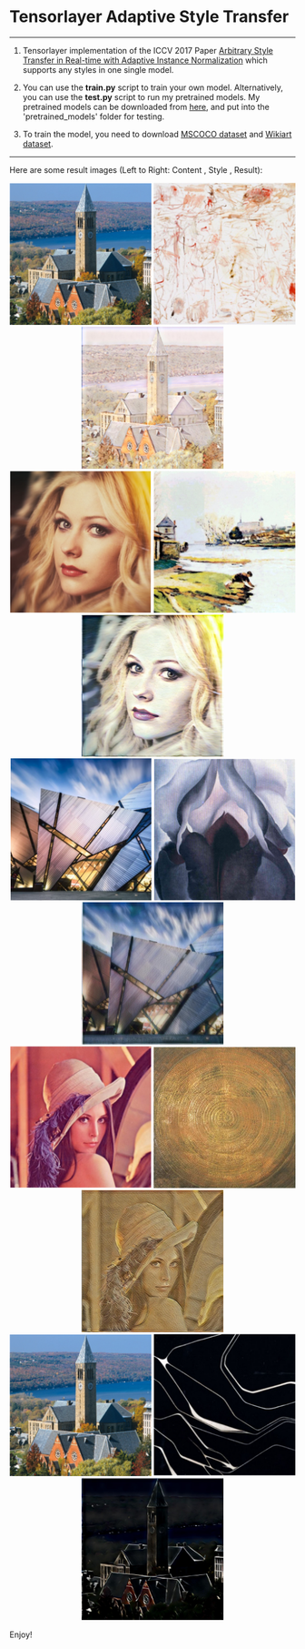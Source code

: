 # Tensorlayer Adaptive Style Transfer
------

1. Tensorlayer implementation of the ICCV 2017 Paper [Arbitrary Style Transfer in Real-time with Adaptive Instance Normalization](https://arxiv.org/abs/1703.06868) which supports any styles in one single model.

2. You can use the  <b>train.py</b> script to train your own model.  Alternatively, you can use the <b>test.py</b> script to run my pretrained models.
My pretrained models can be downloaded from [here](https://github.com/tensorlayer/pretrained-models/tree/master/models/style_transfer_pretrained_models), and put into the 'pretrained_models' folder for testing.

3. To train the model, you need to download [MSCOCO dataset](http://cocodataset.org/#download) and [Wikiart dataset](https://www.kaggle.com/c/painter-by-numbers).

------

Here are some result images (Left to Right: Content , Style , Result):

<div align="center">
   <img src="./images/content/content_1.png" width=250 height=250>
   <img src="./images/style/style_1.png" width=250 height=250>
   <img src="./images/output/style_1_content_1.jpg" width=250 height=250>
</div>


<div align="center">
   <img src="./images/content/content_2.png" width=250 height=250>
   <img src="./images/style/style_2.png" width=250 height=250>
   <img src="./images/output/style_2_content_2.jpg" width=250 height=250>
</div>


<div align="center">
   <img src="./images/content/content_3.png" width=250 height=250>
   <img src="./images/style/style_3.png" width=250 height=250>
   <img src="./images/output/style_3_content_3.jpg" width=250 height=250>
</div>



<div align="center">
   <img src="./images/content/content_4.png" width=250 height=250>
   <img src="./images/style/style_4.png" width=250 height=250>
   <img src="./images/output/style_4_content_4.jpg" width=250 height=250>
</div>

<div align="center">
   <img src="./images/content/content_1.png" width=250 height=250>
   <img src="./images/style/style_6.png" width=250 height=250>
   <img src="./images/output/style_6_content_1.jpg" width=250 height=250>
</div>

Enjoy!
